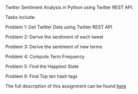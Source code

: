 Twitter Sentiment Analysis in Python using Twitter REST API.


Tasks include:

Problem 1: Get Twitter Data using Twitter REST API

Problem 2: Derive the sentiment of each tweet

Problem 3: Derive the sentiment of new terms

Problem 4: Compute Term Frequency

Problem 5: Find the Happiest State

Problem 6: Find Top ten hash tags


The full description of this assignment can be found [here](http://htmlpreview.github.io/?https://github.com/auroraguorui/Web-Scraping-and-API/blob/master/Twitter_API_Sentiment/Description.html)
